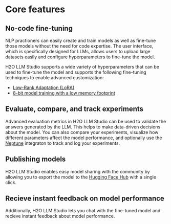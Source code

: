 # Core features

## No-code fine-tuning

NLP practioners can easily create and train models as well as fine-tune those models without the need for code expertise. The user interface, which is specifically designed for LLMs, allows users to upload large datasets easily and configure hyperparameters to fine-tune the model. 

H2O LLM Studio supports a wide variety of hyperparameters that can be used to fine-tune the model and supports the following fine-tuning techniques to enable advanced customization:

- [Low-Rank Adaptation (LoRA)](../key-terms#lora-low-rank-adaptation)
- [8-bit model training with a low memory footprint](../key-terms#8-bit-model-training-with-a-low-memory-footprint)

## Evaluate, compare, and track experiments

Advanced evaluation metrics in H2O LLM Studio can be used to validate the answers generated by the LLM. This helps to make data-driven decisions about the model. You can also compare your experiments, visualize how different parameters affect the model performance, and optionally use the [Neptune](https://neptune.ai/) integraton to track and log your experiments. 

## Publishing models

H2O LLM Studio enables easy model sharing with the community by allowing you to export the model to the [Hugging Face Hub](https://huggingface.co/h2oai) with a single click. 

## Recieve instant feedback on model performance

Additionally, H2O LLM Studio lets you chat with the fine-tuned model and recieve instant feedback about model performance.







